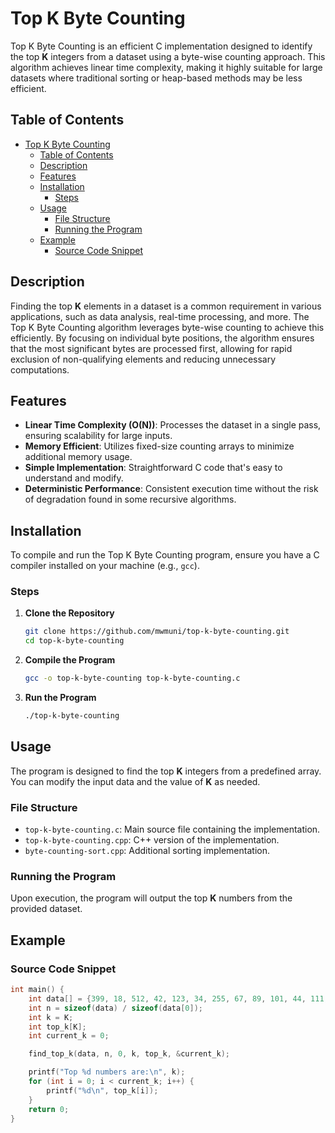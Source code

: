 # Top K Byte Counting

Top K Byte Counting is an efficient C implementation designed to identify the top **K** integers from a dataset using a byte-wise counting approach. This algorithm achieves linear time complexity, making it highly suitable for large datasets where traditional sorting or heap-based methods may be less efficient.

## Table of Contents

- [Top K Byte Counting](#top-k-byte-counting)
  - [Table of Contents](#table-of-contents)
  - [Description](#description)
  - [Features](#features)
  - [Installation](#installation)
    - [Steps](#steps)
  - [Usage](#usage)
    - [File Structure](#file-structure)
    - [Running the Program](#running-the-program)
  - [Example](#example)
    - [Source Code Snippet](#source-code-snippet)

## Description

Finding the top **K** elements in a dataset is a common requirement in various applications, such as data analysis, real-time processing, and more. The Top K Byte Counting algorithm leverages byte-wise counting to achieve this efficiently. By focusing on individual byte positions, the algorithm ensures that the most significant bytes are processed first, allowing for rapid exclusion of non-qualifying elements and reducing unnecessary computations.

## Features

- **Linear Time Complexity (O(N))**: Processes the dataset in a single pass, ensuring scalability for large inputs.
- **Memory Efficient**: Utilizes fixed-size counting arrays to minimize additional memory usage.
- **Simple Implementation**: Straightforward C code that's easy to understand and modify.
- **Deterministic Performance**: Consistent execution time without the risk of degradation found in some recursive algorithms.

## Installation

To compile and run the Top K Byte Counting program, ensure you have a C compiler installed on your machine (e.g., `gcc`).

### Steps

1. **Clone the Repository**

   ```bash
   git clone https://github.com/mwmuni/top-k-byte-counting.git
   cd top-k-byte-counting
   ```

2. **Compile the Program**

   ```bash
   gcc -o top-k-byte-counting top-k-byte-counting.c
   ```

3. **Run the Program**

   ```bash
   ./top-k-byte-counting
   ```

## Usage

The program is designed to find the top **K** integers from a predefined array. You can modify the input data and the value of **K** as needed.

### File Structure

- `top-k-byte-counting.c`: Main source file containing the implementation.
- `top-k-byte-counting.cpp`: C++ version of the implementation.
- `byte-counting-sort.cpp`: Additional sorting implementation.

### Running the Program

Upon execution, the program will output the top **K** numbers from the provided dataset.

## Example

### Source Code Snippet

```c
int main() {
    int data[] = {399, 18, 512, 42, 123, 34, 255, 67, 89, 101, 44, 111, 222, 333, 444, 555, 666, 777, 888, 999};
    int n = sizeof(data) / sizeof(data[0]);
    int k = K;
    int top_k[K];
    int current_k = 0;

    find_top_k(data, n, 0, k, top_k, &current_k);

    printf("Top %d numbers are:\n", k);
    for (int i = 0; i < current_k; i++) {
        printf("%d\n", top_k[i]);
    }
    return 0;
}
```
